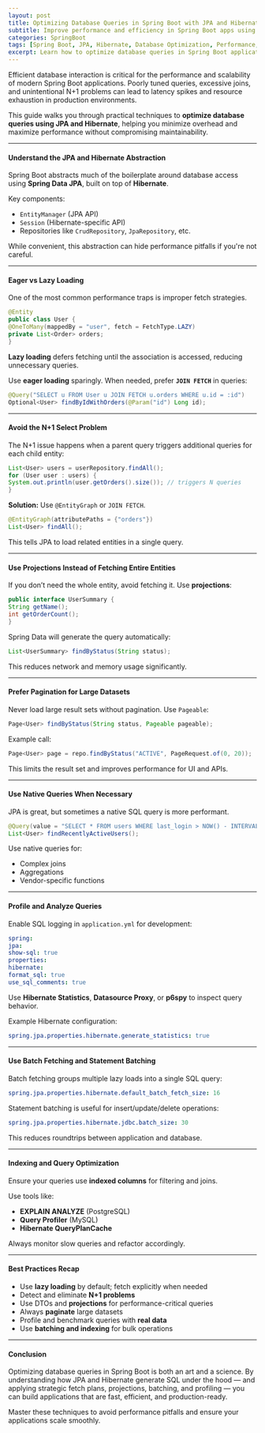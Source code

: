 ```yaml
---
layout: post
title: Optimizing Database Queries in Spring Boot with JPA and Hibernate
subtitle: Improve performance and efficiency in Spring Boot apps using advanced JPA and Hibernate query tuning techniques
categories: SpringBoot
tags: [Spring Boot, JPA, Hibernate, Database Optimization, Performance, SQL]
excerpt: Learn how to optimize database queries in Spring Boot applications using JPA and Hibernate. Discover performance tuning techniques including fetch strategies, joins, native queries, and profiling tools.
---
```

Efficient database interaction is critical for the performance and scalability of modern Spring Boot applications. Poorly tuned queries, excessive joins, and unintentional N+1 problems can lead to latency spikes and resource exhaustion in production environments.

This guide walks you through practical techniques to **optimize database queries using JPA and Hibernate**, helping you minimize overhead and maximize performance without compromising maintainability.

---

#### Understand the JPA and Hibernate Abstraction

Spring Boot abstracts much of the boilerplate around database access using **Spring Data JPA**, built on top of **Hibernate**.

Key components:
- `EntityManager` (JPA API)
- `Session` (Hibernate-specific API)
- Repositories like `CrudRepository`, `JpaRepository`, etc.

While convenient, this abstraction can hide performance pitfalls if you're not careful.

---

#### Eager vs Lazy Loading

One of the most common performance traps is improper fetch strategies.

```java
@Entity
public class User {
@OneToMany(mappedBy = "user", fetch = FetchType.LAZY)
private List<Order> orders;
}
```

**Lazy loading** defers fetching until the association is accessed, reducing unnecessary queries.

Use **eager loading** sparingly. When needed, prefer **`JOIN FETCH`** in queries:

```java
@Query("SELECT u FROM User u JOIN FETCH u.orders WHERE u.id = :id")
Optional<User> findByIdWithOrders(@Param("id") Long id);
```

---

#### Avoid the N+1 Select Problem

The N+1 issue happens when a parent query triggers additional queries for each child entity:

```java
List<User> users = userRepository.findAll();
for (User user : users) {
System.out.println(user.getOrders().size()); // triggers N queries
}
```

**Solution:** Use `@EntityGraph` or `JOIN FETCH`.

```java
@EntityGraph(attributePaths = {"orders"})
List<User> findAll();
```

This tells JPA to load related entities in a single query.

---

#### Use Projections Instead of Fetching Entire Entities

If you don’t need the whole entity, avoid fetching it. Use **projections**:

```java
public interface UserSummary {
String getName();
int getOrderCount();
}
```

Spring Data will generate the query automatically:

```java
List<UserSummary> findByStatus(String status);
```

This reduces network and memory usage significantly.

---

#### Prefer Pagination for Large Datasets

Never load large result sets without pagination. Use `Pageable`:

```java
Page<User> findByStatus(String status, Pageable pageable);
```

Example call:

```java
Page<User> page = repo.findByStatus("ACTIVE", PageRequest.of(0, 20));
```

This limits the result set and improves performance for UI and APIs.

---

#### Use Native Queries When Necessary

JPA is great, but sometimes a native SQL query is more performant.

```java
@Query(value = "SELECT * FROM users WHERE last_login > NOW() - INTERVAL '7 days'", nativeQuery = true)
List<User> findRecentlyActiveUsers();
```

Use native queries for:
- Complex joins
- Aggregations
- Vendor-specific functions

---

#### Profile and Analyze Queries

Enable SQL logging in `application.yml` for development:

```yml
spring:
jpa:
show-sql: true
properties:
hibernate:
format_sql: true
use_sql_comments: true
```

Use **Hibernate Statistics**, **Datasource Proxy**, or **p6spy** to inspect query behavior.

Example Hibernate configuration:

```yml
spring.jpa.properties.hibernate.generate_statistics: true
```

---

#### Use Batch Fetching and Statement Batching

Batch fetching groups multiple lazy loads into a single SQL query:

```yml
spring.jpa.properties.hibernate.default_batch_fetch_size: 16
```

Statement batching is useful for insert/update/delete operations:

```yml
spring.jpa.properties.hibernate.jdbc.batch_size: 30
```

This reduces roundtrips between application and database.

---

#### Indexing and Query Optimization

Ensure your queries use **indexed columns** for filtering and joins.

Use tools like:
- **EXPLAIN ANALYZE** (PostgreSQL)
- **Query Profiler** (MySQL)
- **Hibernate QueryPlanCache**

Always monitor slow queries and refactor accordingly.

---

#### Best Practices Recap

- Use **lazy loading** by default; fetch explicitly when needed
- Detect and eliminate **N+1 problems**
- Use DTOs and **projections** for performance-critical queries
- Always **paginate** large datasets
- Profile and benchmark queries with **real data**
- Use **batching and indexing** for bulk operations

---

#### Conclusion

Optimizing database queries in Spring Boot is both an art and a science. By understanding how JPA and Hibernate generate SQL under the hood — and applying strategic fetch plans, projections, batching, and profiling — you can build applications that are fast, efficient, and production-ready.

Master these techniques to avoid performance pitfalls and ensure your applications scale smoothly.

